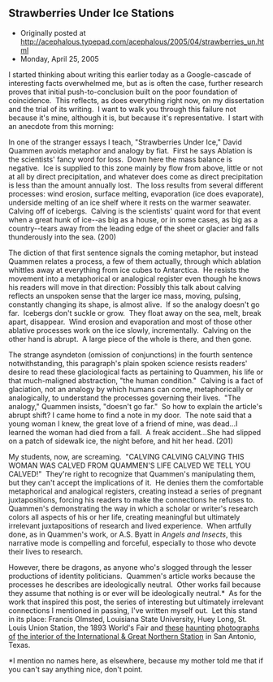 ## Strawberries Under Ice Stations

 * Originally posted at http://acephalous.typepad.com/acephalous/2005/04/strawberries_un.html
 * Monday, April 25, 2005



I started thinking about writing this earlier today as a Google-cascade of interesting facts overwhelmed me, but as is often the case, further research proves that initial push-to-conclusion built on the poor foundation of coincidence.  This reflects, as does everything right now, on my dissertation and the trial of its writing.  I want to walk you through this failure not because it's mine, although it is, but because it's representative.  I start with an anecdote from this morning: 

In one of the stranger essays I teach, "Strawberries Under Ice," David Quammen avoids metaphor and analogy by fiat.  First he says
Ablation is the scientists' fancy word for loss.  Down here the mass balance is negative.  Ice is supplied to this zone mainly by flow from above, little or not at all by direct precipitation, and whatever does come as direct precipitation is less than the amount annually lost.  The loss results from several different processes: wind erosion, surface melting, evaporation (ice does evaporate), underside melting of an ice shelf where it rests on the warmer seawater.  Calving off of icebergs.  Calving is the scientists' quaint word for that event when a great hunk of ice--as big as a house, or in some cases, as big as a country--tears away from the leading edge of the sheet or glacier and falls thunderously into the sea. (200)

The diction of that first sentence signals the coming metaphor, but instead Quammen relates a process, a few of them actually, through which ablation whittles away at everything from ice cubes to Antarctica.  He resists the movement into a metaphorical or analogical register even though he knows his readers will move in that direction:
Possibly this talk about calving reflects an unspoken sense that the larger ice mass, moving, pulsing, constantly changing its shape, is almost alive.  If so the analogy doesn't go far.  Icebergs don't suckle or grow.  They float away on the sea, melt, break apart, disappear.  Wind erosion and evaporation and most of those other ablative processes work on the ice slowly, incrementally.  Calving on the other hand is abrupt.  A large piece of the whole is there, and then gone.

The strange asyndeton (omission of conjunctions) in the fourth sentence notwithstanding, this paragraph's plain spoken science resists readers' desire to read these glaciological facts as pertaining to Quammen, his life or that much-maligned abstraction, "the human condition."  Calving is a fact of glaciation, not an analogy by which humans can come, metaphorically or analogically, to understand the processes governing their lives.  "The analogy," Quammen insists, "doesn't go far."  So how to explain the article's abrupt shift?
I came home to find a note in my door.  The note said that a young woman I knew, the great love of a friend of mine, was dead...I learned the woman had died from a fall.  A freak accident...She had slipped on a patch of sidewalk ice, the night before, and hit her head. (201)

My students, now, are screaming.  "CALVING CALVING CALVING THIS WOMAN WAS CALVED FROM QUAMMEN'S LIFE CALVED WE TELL YOU CALVED!"  They're right to recognize that Quammen's manipulating them, but they can't accept the implications of it.  He denies them the comfortable metaphorical and analogical registers, creating instead a series of pregnant juxtapositions, forcing his readers to make the connections he refuses to.  Quammen's demonstrating the way in which a scholar or writer's research colors all aspects of his or her life, creating meaningful but ultimately irrelevant juxtapositions of research and lived experience.  When artfully done, as in Quammen's work, or A.S. Byatt in _Angels and Insects_, this narrative mode is compelling and forceful, especially to those who devote their lives to research.  

However, there be dragons, as anyone who's slogged through the lesser productions of identity politicians.  Quammen's article works because the processes he describes are ideologically neutral.  Other works fail because they assume that nothing is or ever will be ideologically neutral.\*  As for the work that inspired this post, the series of interesting but ultimately irrelevant connections I mentioned in passing, I've written myself out.  Let this stand in its place: Francis Olmsted, Louisiana State University, Huey Long, St. Louis Union Station, the 1893 World's Fair and [these](http://www.railpixs.com/stations/I&GN-StationAtSanAntonio-inside1-March82.jpg) [haunting](http://www.railpixs.com/stations/I&GN-StationAtSanAntonio-inside2-March82.jpg) [photographs](http://www.railpixs.com/stations/I&GN-StationAtSanAntonio-inside3-March82.jpg) [of](http://www.railpixs.com/stations/I&GN-StationAtSanAntonio-inside5-March82.jpg) [the interior of the International & Great Northern Station](http://www.railpixs.com/stations/I&GN-StationAtSanAntonio-outside2-March82.jpg) in San Antonio, Texas.

\*I mention no names here, as elsewhere, because my mother told me that if you can't say anything nice, don't point.  

		
